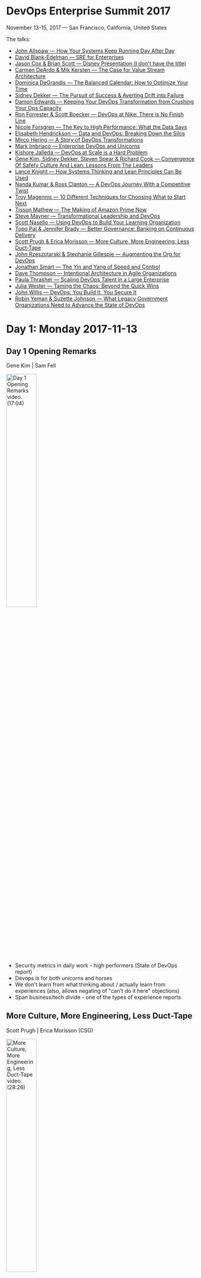 # DevOps Enterprise Summit 2017

November 13-15, 2017 — San Francisco, California, United States

The talks:

* [John Allspaw — How Your Systems Keep Running Day After Day](#allspaw)
* [David Blank-Edelman — SRE for Enterprises](#blank-edelman)
* [Jason Cox & Brian Scott — Disney Presentation (I don't have the title)](#cox-scott)
* [Carmen DeArdo & Mik Kersten — The Case for Value Stream Architecture](#deardo-kersten)
* [Dominica DeGrandis — The Balanced Calendar: How to Optimize Your Time](#degrandis)
* [Sidney Dekker — The Pursuit of Success & Averting Drift into Failure](#dekker)
* [Damon Edwards — Keeping Your DevOps Transformation from Crushing Your Ops Capacity](#edwards)
* [Ron Forrester & Scott Boecker — DevOps at Nike: There is No Finish Line](#forrester-boecker)
* [Nicole Forsgren — The Key to High Performance: What the Data Says](#forsgren)
* [Elisabeth Hendrickson — Data and DevOps: Breaking Down the Silos](#hendrickson)
* [Mirco Hering — A Story of DevOps Transformations](#hering)
* [Mark Imbriaco — Enterprise DevOps and Unicorns](#imbriaco)
* [Kishore Jalleda — DevOps at Scale is a Hard Problem](#jalleda)
* [Gene Kim, Sidney Dekker, Steven Spear & Richard Cook — Convergence Of Safety Culture And Lean: Lessons From The Leaders](#kim-dekker-spear-cook)
* [Lance Knight — How Systems Thinking and Lean Principles Can Be Used](#knight)
* [Nanda Kumar & Ross Clanton — A DevOps Journey With a Competitive Twist](#kumar-clanton)
* [Troy Magennis — 10 Different Techniques for Choosing What to Start Next](#magennis)
* [Tisson Mathew — The Making of Amazon Prime Now](#mathew)
* [Steve Mayner — Transformational Leadership and DevOps](#mayner)
* [Scott Nasello — Using DevOps to Build Your Learning Organization](#nasello)
* [Topo Pal & Jennifer Brady — Better Governance: Banking on Continuous Delivery](#pal-brady)
* [Scott Prugh & Erica Morisson — More Culture, More Engineering, Less Duct-Tape](#prugh-morisson)
* [John Rzeszotarski & Stephanie Gillespie — Augmenting the Org for DevOps](#rzeszotarski-gillespie)
* [Jonathan Smart — The Yin and Yang of Speed and Control](#smart)
* [Dave Thompson — Intentional Architecture in Agile Organizations](#thompson)
* [Paula Thrasher — Scaling DevOps Talent in a Large Enterprise](#thrasher)
* [Julia Wester — Taming the Chaos: Beyond the Quick Wins](#wester)
* [John Willis — DevOps: You Build It, You Secure It](#willis)
* [Robin Yeman & Suzette Johnson — What Legacy Government Organizations Need to Advance the State of DevOps](#yeman-johnson)


# Day 1: Monday 2017-11-13

## <a name="kim-fell"></a> Day 1 Opening Remarks

Gene Kim | Sam Fell

<a href="http://www.youtube.com/watch?feature=player_embedded&v=Lb6fLm_QHQg" target="_blank">
<img
  src="http://img.youtube.com/vi/Lb6fLm_QHQg/0.jpg"
  alt="Day 1 Opening Remarks video. (17:04)"
  width="40%"
/>
</a>

* Security metrics in daily work - high performers (State of DevOps report)
* Devops is for both unicorns and horses
* We don't learn from what thinking about / actually learn from experiences (also, allows negating of "can't do it here" objections)
* Span business/tech divide - one of the types of experience reports

## <a name="prugh-morisson"></a> More Culture, More Engineering, Less Duct-Tape

Scott Prugh | Erica Morisson (CSG)

<a href="http://www.youtube.com/watch?feature=player_embedded&v=rCKONS4FTX4" target="_blank">
<img
  src="http://img.youtube.com/vi/rCKONS4FTX4/0.jpg"
  alt="More Culture, More Engineering, Less Duct-Tape video. (28:26)"
  width="40%"
/>
</a>

* Build/run teams (collapsed dev + ops teams) - working on eliminating bimodal identity
* Mode 1: Servers are destroyed in the parking lot with a sledgehammer
* Mode 2: Servers apps run safely with speed + quality
* 60% reduction in incidents by changing to build/run teams (got rid of silos - made issues visible in devs experience!)
* CSG has an HR person here - because it is about the people!
* Service owner model
  * combine dev + ops backlogs!
  * Get the investment into fixing service issues - USE IT AS A FORCING FUNCTION!
  * Decentralized change model; make systems safer for change
  * Support - tiers are an issue, switch to Major Incident Swarm model
  * Moved from "blissfully unaware" to Post-Incident Review + After Action Summary
* Metric: how much sleep I get during these changes!
* Reorganized. What does DevOps mean to CSG? - Targetd DevOps culture focus.
* Looking to learn more about culture aspects.

## <a name="rzeszotarski-gillespie"></a> Augmenting the Org for DevOps

John Rzeszotarski | Stephanie Gillespie (Key Bank)

<a href="http://www.youtube.com/watch?feature=player_embedded&v=83JVMOB86Wc" target="_blank">
<img
  src="http://img.youtube.com/vi/83JVMOB86Wc/0.jpg"
  alt="Augmenting the Org for DevOps video. (26:01)"
  width="40%"
/>
</a>

* Key Bank is the 13th largest in the US.
* Dev team - speed to market
* Sec - compliance
* Ops - reliability
* Network hops - hundreds - dependencies
* Shift from 24 to 18 months to handle largest post-2008-meltdown bank acquisition. Moved from waterfall to devops to do this.
* Moved to Kubernetes for reliability; containergeddon.
* Netflix Histerix framework for circuit breakers.
* Test automation - because it is a bottleneck (constraint in TOC terms); 20 hours --> 12 mins.
* Login was worse + confusing - social media fallout about how Key Bank screwed up.
* 10 changes in 4 business days, no impact, all during the business day.
* Confidence gap. Animosity between sides.
  * innovative change <--> control & reliability
  * advancement <--> complacency
* windows: start using keyboard
* linux: start using mouse
* metaphor of IT as air traffic control
* Grow a new talent base, **not** traditional application development
* Should automate infrequent tasks to avoid errors.
* Growing new

## <a name="nasello"></a> Using DevOps to Build Your Learning Organization

Scott Nasello (Columbia Sportswear)

<a href="http://www.youtube.com/watch?feature=player_embedded&v=77-jns8fY-M" target="_blank">
<img
  src="http://img.youtube.com/vi/77-jns8fY-M/0.jpg"
  alt="Using DevOps to Build Your Learning Organization video. (31:17)"
  width="40%"
/>
</a>

* No exec sponsor, no driver, moving from commercial off the shelf software
* Role as IT professionals is changing
* Swap primaries and alternates (owners/experts) - idea, but they weren't ready
* Can't have follow the orders + leader w/o technical knowledge. BOOM!
* Mentioned _Turn The Ship Around!_ (Marquet)
* Be / Know / Do model. Leaders must be seen as _learning_ and _going outside their comfort zone_
* From no version control (send copy of script to myself via email) to target 250 artifacts; actually over 500.
* Consistently asked for "where's your artifact?"
* Attempt to automate. Discovers divergence in practice!
* "Rockstars/builders/janitors" (citing Alice Goldfuss' Velocity conf talk)
* Chatops - sufficiently important that they threw a birthday party for their chatbot!
* Engineers solving problems in real time with partners!
* Riff on Dojo - bring the learning to the people

## <a name="mayner"></a> Transformational Leadership and DevOps

Steve Mayner

<a href="http://www.youtube.com/watch?feature=player_embedded&v=RhF-bEElKME" target="_blank">
<img
  src="http://img.youtube.com/vi/RhF-bEElKME/0.jpg"
  alt="Transformational Leadership and DevOps video. (29:35)"
  width="40%"
/>
</a>

* Organizational change is hard and prone to failure
* Survey of existing literature (lit review) as part of doctoral work
* _Leading Change_, John P. Cotter
* Culture change: 19% success
* Ability to adapt and change is a core competency
* Confusion --> frustration --> anxiety --> fear --> resistance
* More peer reviewed research on Transformational Leadership than any other theory
* Cycle: Creativity --> Growth --> Authenticity --> Vision --> (back to beginning)
  * First two involve interaction with others
  * Latter two involve leader leading themselves
* Leader needs to create _environment_ to empower others (adaptive leadership)
* Correlates with _successful_ organizational change; more influence than any change methodology (leader behaviors)
* Behaviors are learnable
* Leadership and change case study
* Transformation leadership initiative
* "First time I felt like someone actually cared if I stayed here"
* Need repeatable / scalable model of what they did

## <a name="yeman-johnson"></a> What Legacy Government Organizations Need to Advance the State of DevOps

Robin Yeman (Lockheed Martin) | Suzette Johnson (Northrop Grumman)

<a href="http://www.youtube.com/watch?feature=player_embedded&v=bd-ZbRGMcZY" target="_blank">
<img
  src="http://img.youtube.com/vi/bd-ZbRGMcZY/0.jpg"
  alt="What Legacy Government Organizations Need to Advance the State of DevOps video. (31:25)"
  width="40%"
/>
</a>

* "Felt it was more risky to keep doing things the same way than to change"
* 10 agile teams entailed integration issues. Response: Start down CI path, teast early, test often.
* "The Make-It-Work team because that was their task"
* When you tackle part of the value stream, another part becomes the bottleneck
* Growth of agile in an org means need for infra to support it
* Center of excellence - auditable procedures
* Build guidance so people don't have to reinvent
* Training - starts with engineers, but also managers - and leadership!
* If only doing at grassroots level, don't always have the authority to make necessary changes
* Make it easier to adopt, most people will adopt
* Coaches help teams get up and running
* Training includes finance as well.
* CS curriculum today looks the same as it did 25 years ago
* Agile and (separate) DevOps community of practice - book clubs - everybody is learning as we go
* Employee happiness as metric. Questioned: "but why do we care?"
* Principles: Not just about software, but across the value stream.

## <a name="degrandis"></a> The Balanced Calendar: How to Optimize Your Time

Dominica DeGrandis

<a href="http://www.youtube.com/watch?feature=player_embedded&v=UcY542gBap0" target="_blank">
<img
  src="http://img.youtube.com/vi/UcY542gBap0/0.jpg"
  alt="The Balanced Calendar video. (31:24)"
  width="40%"
/>
</a>

* Too many meetings / interruptions lead to burnout
* 30-minute jam - problem is context switching, typical of managers.
* All day cram - no room for ataptation, typical of execs - need reschedule / cancelled
* Triple booked wham - rework costs
* "Knowledge work is perishable; the longer the time, the bigger the problem"
* Maker calendar - creative people - long blocks
* Manager calendar - decision makers - managers meet with managers during prime maker hours; include unstructured time!
* Combo calendar - people who do both - reschedule to free blocks for deliverables
* Interruption busters:
  * Pomodoro - short, high focus
  * Do not disturb hours - communicate and have _regular cadence_
  * Office hours
* How to get buy in. Measure competing metrics! How fast? productive? good? predicatble?
* "It's hard to manage unplanned work"
* "What's the probability of completing this work in X days?" - percentiles
* Set _ranges_ not _dates_
* _Death By Meeting_, Lencioni
* _250 Ways to Say No_

## <a name="knight"></a> How Systems Thinking and Lean Principles Can Be Used

Lance Knight (Go2Group)

<a href="http://www.youtube.com/watch?feature=player_embedded&v=s_YDcwU2wrQ" target="_blank">
<img
  src="http://img.youtube.com/vi/s_YDcwU2wrQ/0.jpg"
  alt="How Systems Thinking and Lean Principles Can Be Used video. (27:59)"
  width="40%"
/>
</a>

* Cover top points
* Relevance? To fix the system, you need to look at flow
* work intake ---> code in production
* Implemented tools, not succeeding
* Systems thinking:
  * set of elements, inputs through phased transition --> emergence of an output
  * _not_ as system if no relationships
  * It's about feedback loops
* Lean principles:
  * Identify value
  * Map the value stream
  * etc.
* Refs: _Lean Thinking_, _The Machine That Changed The World_
* Theory of constraints:
  * This is what to fix to improve velocity
  * DevOps is _WHOLE SYSTEM_
* Claim: Value stream ignores feedback loops, need systems thinking [ed: complements kaizen, which at least partially accounts for feedback?]
* Integration hub

## <a name="edwards"></a> Keeping Your DevOps Transformation from Crushing Your Ops Capacity

Damon Edwards

<a href="http://www.youtube.com/watch?feature=player_embedded&v=lC49wy5i2K0" target="_blank">
<img
  src="http://img.youtube.com/vi/lC49wy5i2K0/0.jpg"
  alt="Keeping Your DevOps Transformation from Crushing Your Ops Capacity video. (29:33)"
  width="40%"
/>
</a>

* What happens to ops with the crunch of change?
* Unplanned work - most toxic
* Ops - only place where planned + unplanned work come together
* "Dumpster diving looking for the right docs"
* Use lean thinking to look at post-deployment process
* Empower those closes to the issue
  * push left
  * escalation is counter to this
* Silo is a **WAY OF WORKING**, **NOT** just an org structure
* Look for ticket systems; they tend to have silos on either side!
* _Principles of Product Development Flow_: If you're going to measure one thing, measure cost of delay.
* Communication across cross-functional teams just re-silos
* Service design pattern: get rid of tickets as governing day-to-day work, use only for exceptions.
* Governance: Security and compliance stays within ops, move the rest left
* Support at the edge program: 47 mins reduced to 3.5, 50% reduction in escalations
* www.rundeck.com/oaas

## <a name="thrasher"></a> Scaling DevOps Talent in a Large Enterprise

Paula Thrasher

<a href="http://www.youtube.com/watch?feature=player_embedded&v=19ylAan2uTM" target="_blank">
<img
  src="http://img.youtube.com/vi/19ylAan2uTM/0.jpg"
  alt="Scaling DevOps Talent in a Large Enterprise video. (27:48)"
  width="40%"
/>
</a>

* Government sector
* Different audiences, different skills; T-shaped skills, how to lead a DevOps team
* Does your team go through the class and _bring it home_?
* CSRA learning cohort
  * 1hr hw, 1 hr discussion per week
  * voluntary
  * scrummasters, team leads, pms - leads only
* Asked people to go deeper than what was learned in class
* Chatter group (slack) for cross-team discussion
* Repeat every quarter - 75 people for 12 weeks, _then they lead others_
* Adopting visual management system
* Want people to learn to be a devops team --> hackathon
* Cyberstorm. 1 day event; like a hackathon, red team/blue team, but for security. Keep your systems up, take their systems down.
* Training people before hiring! Partnered with universities, worked with them to modify programs to help ensure
* they were teaching transistors in comp sci, teaching C++ <-- not the highest impact skills
* created a devops degree, including systems thinking
* contrast: CS majors hired, had never used source control ;_;
* Talent pipeline - when hired, work with specific _type_ of senior
* Learn by doing - make learning as close to the job as possible
* CEO/CIO leadership recognition for obtaining new skills
* How to avoid group think and keep innovating?

## <a name="hering"></a> A Story of DevOps Transformations

Mirco Hering

<a href="http://www.youtube.com/watch?feature=player_embedded&v=iuk1RZuWz-I" target="_blank">
<img
  src="http://img.youtube.com/vi/iuk1RZuWz-I/0.jpg"
  alt="A Story of DevOps Transformations video. (30:20)"
  width="40%"
/>
</a>

* _What Got You Here Won't Get You There_
* Metamodel - transformation lifecycle
* "There is no end state. If you think there's an end state, you're dreaming."
* Still working with management principles from early 20th century
* You can't successfully measure productivity in IT.
* Issue - false assumptions: IT can be managed based on engineering/manufacturing principles.
* Wrong mental model pushes us into adding more processes, which is a problem.
* Need to bring people together up front to talk about the business problems we're trying to solve.
* Cost reduction per hour likely indcates a lack of automation on the vendor side.
* first-time resolution time / resolution time; this ration should be high
* Partner or vendor - if vendor (mental model), can't fail entails can't learn (paid $, wants results)


# Day 2: Tuesday 2017-11-14

* _Techological Revolutions and Financial Capital_
* _Disrupt or Die_

## <a name="pal-brady"></a> Better Governance: Banking on Continuous Delivery

Topo Pal | Jennifer Brady (Capital One)

<a href="http://www.youtube.com/watch?feature=player_embedded&v=Fs_uYIbxrw8" target="_blank">
<img
  src="http://img.youtube.com/vi/Fs_uYIbxrw8/0.jpg"
  alt="Better Governance video. (28:48)"
  width="40%"
/>
</a>

* Making sure _risks_ are addressed with new tech such as cloud
* eno - gender-neutral chatbot
* Hygeia, Hydrograph - open source. 25 projects / 109 devs / 12 teams.
* 5 year journey
* Mostly out-sourced --> mostly in-sourced
* Vertical silos --> product team
* JFDI - Just Do It
* No differentiated _types_ of IT engineers
* You build it, you own it
* no fear release
* safety in continuous delivery
* one comma caused a half-billion dollar error
* Not COMPLIANCE, but GOVERNANCE
* Three lines of defense
* Need to have someone who understands what the implications of the code are
* Ensure that a single developer cannot make changes to production bypassing all controls
* Clean room - adopted from _Software Delivery Clean Room_
* All product pipelines are identified and registered.
* max deploys to prod per day for a product: 30 in 2016, 50 in 2017
* Are you well managed if you're doing CD, if you're not doing CD?

## <a name="mathew"></a> The Making of Amazon Prime Now

Tisson Mathew

<a href="http://www.youtube.com/watch?feature=player_embedded&v=jiLy1aaXTA0" target="_blank">
<img
  src="http://img.youtube.com/vi/jiLy1aaXTA0/0.jpg"
  alt="The Making of Amazon Prime Now video. (32:14)"
  width="40%"
/>
</a>

* Amazon doesn't need an innovation department because all teams are innovating
* Need for an innovation department indicates an issue for the org
* Prime Now - "cloud 7-11 store"
* Team owns one or more services
* You own it - if there's a problem, your pager goes off
* No coordination between teams
* 6-9 people for any new initiative - one pizza team
* Traditional e-commerce: 1-2 days for fulfillment. Needed ~15 minutes instead.
* Limit fulfillment changes to happy path only.
* Facade - handled monitoring and exceptions.
* Worked on appropriate decoupling, creating _service compositions_ at enterprise level
* Too many fine-grained services can be a problem
* Enterprise initiatives that cut across services is a challenge for devops / microservices; how to minimize redundancy?

## <a name="cox-scott"></a> Disney Presentation (I don't have the title)

Jason Cox | Brian Scott

* Small things, small ideas, can become big
* Tech as part of DNA, but _always in service ot telling a story_
* Second only to creativity, is technology.
* How de we scale devops / digital transformation?
* I see the computer as the bicycle of the mind; amplifies our efficiency.
* Movies anywhere. Collaboration with four other studios to make them available.
* Brian's team is embedded with devs = feature design, sprints, project management, etc.
* One major version behind the major release to avoid new introduced bugs.
* Use lambda for notification - more like cron jobs.
* All in on Kubernetes, running on AWS.
* Really aggressive on deployments - usually minutes.
* _Everything_ through a pipeline (like Capitol One).
* Moving to Jenkins from GitLab.

## <a name="willis"></a> DevOps: You Build It, You Secure It

John Willis

<a href="http://www.youtube.com/watch?feature=player_embedded&v=KSJDu3cHXVI" target="_blank">
<img
  src="http://img.youtube.com/vi/KSJDu3cHXVI/0.jpg"
  alt="DevOps: You Build It, You Secure It video. (30:52)"
  width="40%"
/>
</a>

* Devops is a set of practices and patterns that turn human capital into high performance organizational capital
* "It's not about the technology, stupid!"
* Conventional wisdom: fast, cheap, good - choose two. This is wrong!
* DevOps, resilience, speed - must have all three!
* "Thank you" as first response to Andon pull, since it creates a learning opportunity
* 150 million automated tests run per day (Google 2016)
* _The Rugged Manifesto_
* Bad guys are better at collaborating than we are
* Holistic systems approach to security <-- DevSecOps
* Cannot shfit left if all the boxes are not secured
* Something that has been done: security in charge of cloud formation templates
* Don't inherit, create your own base image
* Containers as policy control
* DevOps Kaizen

## <a name="magennis"></a> 10 Different Techniques for Choosing What to Start Next

Troy Magennis

<a href="http://www.youtube.com/watch?feature=player_embedded&v=nE-16rY4yyQ" target="_blank">
<img
  src="http://img.youtube.com/vi/nE-16rY4yyQ/0.jpg"
  alt="10 Different Techniques for Choosing What to Start Next video. (29:49)"
  width="40%"
/>
</a>

* Don Reinertsen:
  * Whenever we choose to do something we also choose to not do other things.
  * Demand > available capacity
* _Constraint_ causes need to prioritize
* What's the impact of delaying? (delay cost)
* We can't quantify value --> ok, then we will work on them in alpha order (threaten to provoke actual feedback)
* bit.ly/BetterPrioritization
* Note: HIPPO is not _necessarily_ wrong, but they must have context and track record
* SAFe formula, out of the box, is terrible - but there are compensating factors in the framework. Needs education to avoid misleading.
* Note: cost of delay can change over time
* Choose prioritization technique based on impact of being wrong.

## <a name="blank-edelman"></a> SRE for Enterprises

David Blank-Edelman

<a href="http://www.youtube.com/watch?feature=player_embedded&v=SSqyUQggGDs" target="_blank">
<img
  src="http://img.youtube.com/vi/SSqyUQggGDs/0.jpg"
  alt="SRE for Enterprises video. (22:10)"
  width="40%"
/>
</a>

* What and how of SRE for enterprises?
* CRE - customer reliability engineering
* Engineer failure out of a system to achieve the desired level of reliability
* Gate launches on error budget <-- key point
* SLO - service level objectives - embed these in monitoring systems
* SRE is about virtuous and reinforcing feedback loops
* "You can't fire your way to reliable"
* Hierarchy of reliability (Mikey Dickerson)
* People / culture requirements
  * Values
  * Engineering culture (at least a bubble) + resources
  * Toil-intolerant culture
  * Ownership strucutre around products
  * Org strucutre
* No right way to build SRE teams, but there are wrong ways

## <a name="forsgren"></a> The Key to High Performance: What the Data Says

Nicole Forsgren

<a href="http://www.youtube.com/watch?feature=player_embedded&v=RBuPlMTXuFc" target="_blank">
<img
  src="http://img.youtube.com/vi/RBuPlMTXuFc/0.jpg"
  alt="The Key to High Performance video. (30:45)"
  width="40%"
/>
</a>

* SW delivery performance: throughput _and_ stability. Both are possible without tradeoffs
* Culture / automation / lean /
* Architectire matters / tech stack doesn't
* Predictive things
* (Should read something on Westrum Organizational Culture)
* Transformational leadership is most predictive model for high performance

## <a name="allspaw"></a> How Your Systems Keep Running Day After Day

John Allspaw

<a href="http://www.youtube.com/watch?feature=player_embedded&v=xA5U85LSk0M" target="_blank">
<img
  src="http://img.youtube.com/vi/xA5U85LSk0M/0.jpg"
  alt="How Your Systems Keep Running Day After Day video. (32:36)"
  width="40%"
/>
</a>

* Resilience engineering as DevOps
* Review of STELLA report above/below the line of representation
* Incidents are drivers of software design

# Day 3: Wednesday 2017-11-15

## <a name="dekker"></a> The Pursuit of Success & Averting Drift into Failure

Sidney Dekker

<a href="http://www.youtube.com/watch?feature=player_embedded&v=pmZ6wtOmTZU" target="_blank">
<img
  src="http://img.youtube.com/vi/pmZ6wtOmTZU/0.jpg"
  alt="The Pursuit of Success & Averting Drift into Failure video. (28:09)"
  width="40%"
/>
</a>

## <a name="kumar-clanton"></a> A DevOps Journey With a Competitive Twist

Nanda Kumar | Ross Clanton (Verizon)

<a href="http://www.youtube.com/watch?feature=player_embedded&v=U5Anm7fSElU" target="_blank">
<img
  src="http://img.youtube.com/vi/U5Anm7fSElU/0.jpg"
  alt="A DevOps Journey With a Competitive Twist video. (31:52)"
  width="40%"
/>
</a>

## <a name="forrester-boecker"></a> DevOps at Nike: There is No Finish Line

Ron Forrester | Scott Boecker (Nike)

<a href="http://www.youtube.com/watch?feature=player_embedded&v=ZEN-1hsbKG8" target="_blank">
<img
  src="http://img.youtube.com/vi/ZEN-1hsbKG8/0.jpg"
  alt="DevOps at Nike video. (27:39)"
  width="40%"
/>
</a>

## <a name="deardo-kersten"></a> The Case for Value Stream Architecture

Carmen DeArdo | Mik Kersten

<a href="http://www.youtube.com/watch?feature=player_embedded&v=HrEZM1Yg7Ck" target="_blank">
<img
  src="http://img.youtube.com/vi/HrEZM1Yg7Ck/0.jpg"
  alt="The Case for Value Stream Architecture video. (29:32)"
  width="40%"
/>
</a>

## <a name="imbriaco"></a> Enterprise DevOps and Unicorns

Mark Imbriaco

<a href="http://www.youtube.com/watch?feature=player_embedded&v=Y3_4bXolS88" target="_blank">
<img
  src="http://img.youtube.com/vi/Y3_4bXolS88/0.jpg"
  alt="Enterprise DevOps and Unicorns video. (30:29)"
  width="40%"
/>
</a>

## <a name="thompson"></a> Intentional Architecture in Agile Organizations

Dave Thompson

<a href="http://www.youtube.com/watch?feature=player_embedded&v=vErqqi_t2SE" target="_blank">
<img
  src="http://img.youtube.com/vi/vErqqi_t2SE/0.jpg"
  alt="Intentional Architecture in Agile Organizations video. (29:03)"
  width="40%"
/>
</a>

## <a name="jalleda"></a> DevOps at Scale is a Hard Problem

Kishore Jalleda (Yahoo)

<a href="http://www.youtube.com/watch?feature=player_embedded&v=JTcQHaouNBg" target="_blank">
<img
  src="http://img.youtube.com/vi/JTcQHaouNBg/0.jpg"
  alt="DevOps at Scale is a Hard Problem video. (28:43)"
  width="40%"
/>
</a>

## <a name="wester"></a> Taming the Chaos: Beyond the Quick Wins

Julia Wester

<a href="http://www.youtube.com/watch?feature=player_embedded&v=MwSX_xx3qT8" target="_blank">
<img
  src="http://img.youtube.com/vi/MwSX_xx3qT8/0.jpg"
  alt="Taming the Chaos video. (30:05)"
  width="40%"
/>
</a>

## <a name="kim-dekker-spear-cook"></a> Convergence Of Safety Culture And Lean: Lessons From The Leaders

Gene Kim | Sidney Dekker | Steven Spear | Richard Cook

<a href="http://www.youtube.com/watch?feature=player_embedded&v=CFMJ3V4VakA" target="_blank">
<img
  src="http://img.youtube.com/vi/CFMJ3V4VakA/0.jpg"
  alt="Convergence Of Safety Culture And Lean video. (31:06)"
  width="40%"
/>
</a>

## <a name="hendrickson"></a> Data and DevOps: Breaking Down the Silos

Elisabeth Hendrickson

<a href="http://www.youtube.com/watch?feature=player_embedded&v=oPvVA6AH78c" target="_blank">
<img
  src="http://img.youtube.com/vi/oPvVA6AH78c/0.jpg"
  alt="Data and DevOps video. (20:40)"
  width="40%"
/>
</a>

## <a name="smart"></a> The Yin and Yang of Speed and Control

Jonathan Smart (Barclays)

<a href="http://www.youtube.com/watch?feature=player_embedded&v=JBQFuyKSEJs" target="_blank">
<img
  src="http://img.youtube.com/vi/JBQFuyKSEJs/0.jpg"
  alt="The Yin and Yang of Speed and Control video. (31:48)"
  width="40%"
/>
</a>
